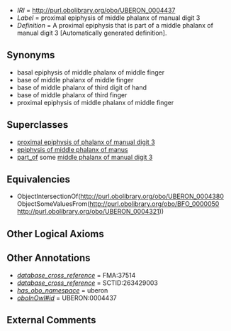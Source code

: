  * *IRI* = http://purl.obolibrary.org/obo/UBERON_0004437
 * *Label* = proximal epiphysis of middle phalanx of manual digit 3
 * *Definition* = A proximal epiphysis that is part of a middle phalanx of manual digit 3 [Automatically generated definition].

## Synonyms

 * basal epiphysis of middle phalanx of middle finger
 * base of middle phalanx of middle finger
 * base of middle phalanx of third digit of hand
 * base of middle phalanx of third finger
 * proximal epiphysis of middle phalanx of middle finger

## Superclasses

 * [proximal epiphysis of phalanx of manual digit 3](../../UBERON/19/UBERON_0004419.md)
 * [epiphysis of middle phalanx of manus](../../UBERON/78/UBERON_0011978.md)
 * [part_of](../../BFO/50/BFO_0000050.md) some [middle phalanx of manual digit 3](../../UBERON/21/UBERON_0004321.md)

## Equivalencies

 * ObjectIntersectionOf(<http://purl.obolibrary.org/obo/UBERON_0004380> ObjectSomeValuesFrom(<http://purl.obolibrary.org/obo/BFO_0000050> <http://purl.obolibrary.org/obo/UBERON_0004321>))

## Other Logical Axioms


## Other Annotations

 * *[database_cross_reference](../../ef/oboInOwl#hasDbXref.md)* = FMA:37514
 * *[database_cross_reference](../../ef/oboInOwl#hasDbXref.md)* = SCTID:263429003
 * *[has_obo_namespace](../../ce/oboInOwl#hasOBONamespace.md)* = uberon
 * *[oboInOwl#id](../../id/oboInOwl#id.md)* = UBERON:0004437

## External Comments

